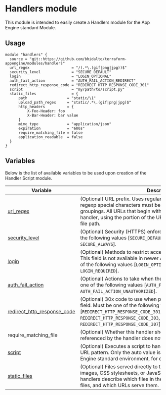 # Handlers module

This module is intended to easily create a Handlers module for the App Engine standard Module.

## Usage

```
module "handlers" {
  source = "git::https://github.com/bhidalto/terraform-appengine/modules/handlers"
  url_regex                   = "/(.*\.(gif|png|jpg))$"
  security_level              = "SECURE_DEFAULT"
  login                       = "LOGIN_OPTIONAL"
  auth_fail_action            = "AUTH_FAIL_ACTION_REDIRECT"
  redirect_http_response_code = "REDIRECT_HTTP_RESPONSE_CODE_301"
  script                      = "my/path/to/script.py"
  static_files                = {
      path                  = "static/\1"
      upload_path_regex     = "static/.*\.(gif|png|jpg)$"
      http_headers          = {
          X-Foo-Header: foo
          X-Bar-Header: bar value
      }
      mime_type             = "application/json"
      expiration            = "600s"
      require_matching_file = false
      application_readable  = false
  }
}
```

## Variables

Below is the list of available variables to be used upon creation of the Handler Script module.

| Variable | Description | Default value|
| --- | --- | -- |
| [url_regex](https://cloud.google.com/appengine/docs/standard/python/config/appref#handlers_url) | (Optional) URL prefix. Uses regular expression syntax, which means regexp special characters must be escaped, but should not contain groupings. All URLs that begin with this prefix are handled by this handler, using the portion of the URL after the prefix as part of the file path. | -- |
| [security_level](https://cloud.google.com/appengine/docs/standard/python/config/appref#handlers_secure) | (Optional) Security (HTTPS) enforcement for this URL. Mut be one of the following values [`SECURE_DEFAULT`, `SECURE_NEVER`, `SECURE_OPTIONAL`, `SECURE_ALWAYS`]. | "SECURE_DEFAULT" |
| [login](https://cloud.google.com/appengine/docs/standard/python/config/appref#handlers_login) | (Optional) Methods to restrict access to a URL based on login status. This field is not available in newer App Engine runtimes. Must be one of the following values [`LOGIN_OPTIONAL`, `LOGIN_ADMIN`, `LOGIN_REQUIRED`].| "LOGIN_OPTIONAL" |
| [auth_fail_action](https://cloud.google.com/appengine/docs/standard/python/config/appref#handlers_auth_fail_action) | (Optional) Actions to take when the user is not logged in. Must be one of the following values [`AUTH_FAIL_ACTION_REDIRECT`, `AUTH_FAIL_ACTION_UNAUTHORIZED`]. | "AUTH_FAIL_ACTION_REDIRECT" |
| [redirect_http_response_code](https://cloud.google.com/appengine/docs/standard/python/config/appref#handlers_redirect_http_response_code) | (Optional) 30x code to use when performing redirects for the secure field. Must be one of the following values [`REDIRECT_HTTP_RESPONSE_CODE_301`,`REDIRECT_HTTP_RESPONSE_CODE_302`, `REDIRECT_HTTP_RESPONSE_CODE_303`, `REDIRECT_HTTP_RESPONSE_CODE_307`].| "REDIRECT_HTTP_RESPONSE_CODE_301" |
| require_matching_file | (Optional) Whether this handler should match the request if the file referenced by the handler does not exist. | false |
| [script](../handler_script/) | (Optional) Executes a script to handle the requests that match this URL pattern. Only the auto value is supported for Node.js in the App Engine standard environment, for example `script:` `auto`. | -- |
| [static_files](../handler_static_files/) | (Optional) Files served directly to the user for a given URL, such as images, CSS stylesheets, or JavaScript source files. Static file handlers describe which files in the application directory are static files, and which URLs serve them. | -- |
